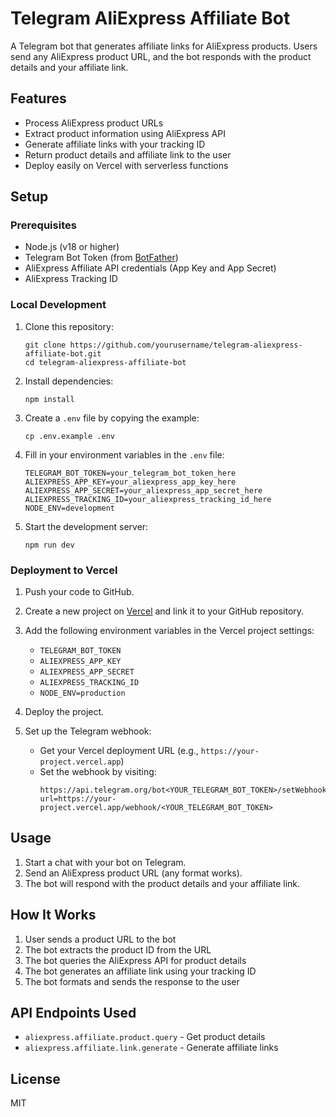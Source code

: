 # Telegram AliExpress Affiliate Bot

A Telegram bot that generates affiliate links for AliExpress products. Users send any AliExpress product URL, and the bot responds with the product details and your affiliate link.

## Features

- Process AliExpress product URLs
- Extract product information using AliExpress API
- Generate affiliate links with your tracking ID
- Return product details and affiliate link to the user
- Deploy easily on Vercel with serverless functions

## Setup

### Prerequisites

- Node.js (v18 or higher)
- Telegram Bot Token (from [BotFather](https://t.me/botfather))
- AliExpress Affiliate API credentials (App Key and App Secret)
- AliExpress Tracking ID

### Local Development

1. Clone this repository:
   ```
   git clone https://github.com/yourusername/telegram-aliexpress-affiliate-bot.git
   cd telegram-aliexpress-affiliate-bot
   ```

2. Install dependencies:
   ```
   npm install
   ```

3. Create a `.env` file by copying the example:
   ```
   cp .env.example .env
   ```

4. Fill in your environment variables in the `.env` file:
   ```
   TELEGRAM_BOT_TOKEN=your_telegram_bot_token_here
   ALIEXPRESS_APP_KEY=your_aliexpress_app_key_here
   ALIEXPRESS_APP_SECRET=your_aliexpress_app_secret_here
   ALIEXPRESS_TRACKING_ID=your_aliexpress_tracking_id_here
   NODE_ENV=development
   ```

5. Start the development server:
   ```
   npm run dev
   ```

### Deployment to Vercel

1. Push your code to GitHub.

2. Create a new project on [Vercel](https://vercel.com) and link it to your GitHub repository.

3. Add the following environment variables in the Vercel project settings:
   - `TELEGRAM_BOT_TOKEN`
   - `ALIEXPRESS_APP_KEY`
   - `ALIEXPRESS_APP_SECRET`
   - `ALIEXPRESS_TRACKING_ID`
   - `NODE_ENV=production`

4. Deploy the project.

5. Set up the Telegram webhook:
   - Get your Vercel deployment URL (e.g., `https://your-project.vercel.app`)
   - Set the webhook by visiting:
     ```
     https://api.telegram.org/bot<YOUR_TELEGRAM_BOT_TOKEN>/setWebhook?url=https://your-project.vercel.app/webhook/<YOUR_TELEGRAM_BOT_TOKEN>
     ```

## Usage

1. Start a chat with your bot on Telegram.
2. Send an AliExpress product URL (any format works).
3. The bot will respond with the product details and your affiliate link.

## How It Works

1. User sends a product URL to the bot
2. The bot extracts the product ID from the URL
3. The bot queries the AliExpress API for product details
4. The bot generates an affiliate link using your tracking ID
5. The bot formats and sends the response to the user

## API Endpoints Used

- `aliexpress.affiliate.product.query` - Get product details
- `aliexpress.affiliate.link.generate` - Generate affiliate links

## License

MIT
